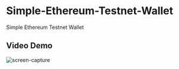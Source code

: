 # Simple-Ethereum-Testnet-Wallet
Simple Ethereum Testnet Wallet

## Video Demo

![screen-capture](https://github.com/nghiahsgs/Simple-Ethereum-Testnet-Wallet/issues/1)

